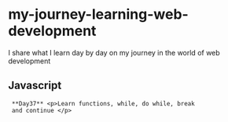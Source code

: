 # my-journey-learning-web-development
I share what I learn day by day on my journey in the world of web development


## Javascript
     **Day37** <p>Learn functions, while, do while, break
     and continue </p>
